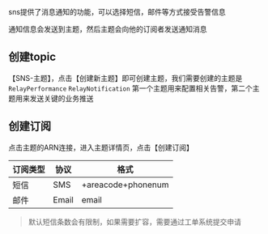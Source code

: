 sns提供了消息通知的功能，可以选择短信，邮件等方式接受告警信息

通知信息会发送到主题，然后主题会向他的订阅者发送通知消息

## 创建topic
【SNS-主题】，点击【创建新主题】即可创建主题，我们需要创建的主题是`RelayPerformance` `RelayNotification`
第一个主题用来配置相关告警，第二个主题用来发送关键的业务推送

## 创建订阅
点击主题的ARN连接，进入主题详情页，点击【创建订阅】

| 订阅类型 | 协议 | 格式 |
|-------|-----|--------|
| 短信  | SMS | +areacode+phonenum  |
| 邮件  | Email | email  |

> 默认短信条数会有限制，如果需要扩容，需要通过工单系统提交申请